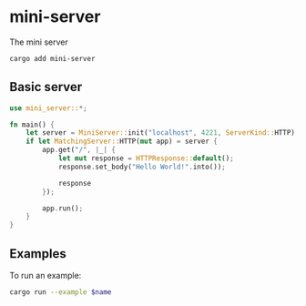 # mini-server

The mini server

```bash
cargo add mini-server
```

## Basic server

```rust
use mini_server::*;

fn main() {
    let server = MiniServer::init("localhost", 4221, ServerKind::HTTP);
    if let MatchingServer::HTTP(mut app) = server {
        app.get("/", |_| {
            let mut response = HTTPResponse::default();
            response.set_body("Hello World!".into());

            response
        });

        app.run();
    }
}
```

## Examples

To run an example:

```bash
cargo run --example $name
```
